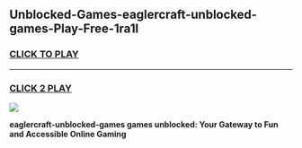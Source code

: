 
## Unblocked-Games-eaglercraft-unblocked-games-Play-Free-1ra1l
<h3>
<a href="https://premium76.site?title=eaglercraft-unblocked-games&ref=10A">CLICK TO PLAY</a></h3>
<hr>

<h3>
<a href="https://premium76.site?title=eaglercraft-unblocked-games&ref=10A">CLICK 2 PLAY</a>
  
</h3>

<a href="https://premium76.site?title=eaglercraft-unblocked-games&ref=10A"><img src="https://clearcache.store/games.png"></a>


**eaglercraft-unblocked-games games unblocked: Your Gateway to Fun and Accessible Online Gaming**
